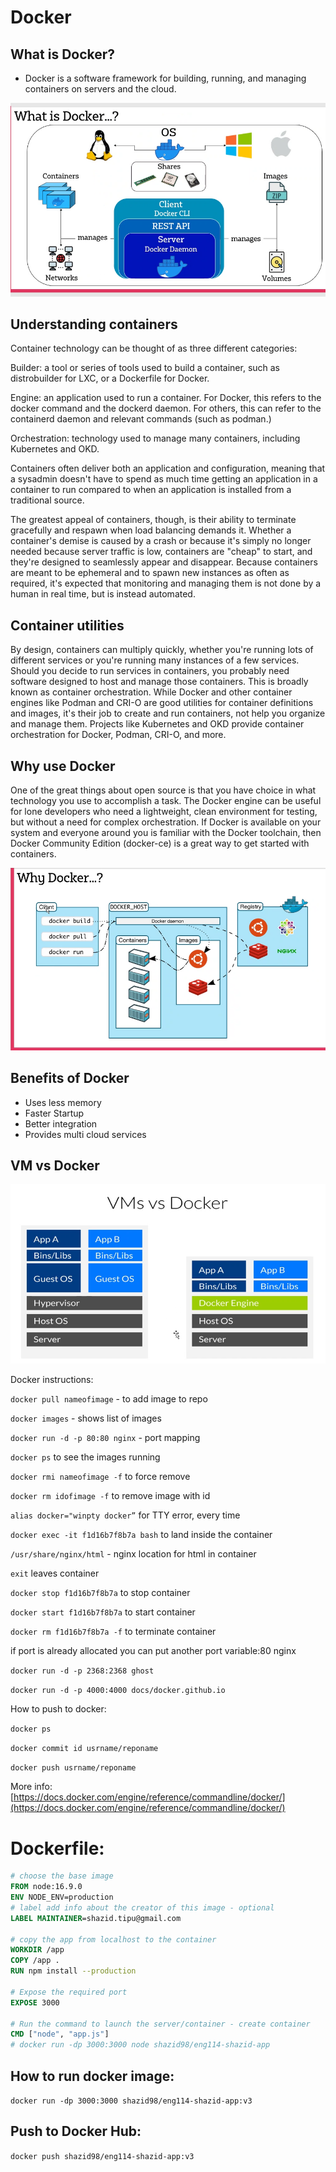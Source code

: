 # Docker

## What is Docker?
- Docker is a software framework for building, running, and managing containers on servers and the cloud. 

![](/images/what_is_docker.png)

## Understanding containers
Container technology can be thought of as three different categories:

Builder: a tool or series of tools used to build a container, such as distrobuilder for LXC, or a Dockerfile for Docker.

Engine: an application used to run a container. For Docker, this refers to the docker command and the dockerd daemon. For others, this can refer to the containerd daemon and relevant commands (such as podman.)

Orchestration: technology used to manage many containers, including Kubernetes and OKD.

Containers often deliver both an application and configuration, meaning that a sysadmin doesn't have to spend as much time getting an application in a container to run compared to when an application is installed from a traditional source.

The greatest appeal of containers, though, is their ability to terminate gracefully and respawn when load balancing demands it. Whether a container's demise is caused by a crash or because it's simply no longer needed because server traffic is low, containers are "cheap" to start, and they're designed to seamlessly appear and disappear. Because containers are meant to be ephemeral and to spawn new instances as often as required, it's expected that monitoring and managing them is not done by a human in real time, but is instead automated.

## Container utilities
By design, containers can multiply quickly, whether you're running lots of different services or you're running many instances of a few services. Should you decide to run services in containers, you probably need software designed to host and manage those containers. This is broadly known as container orchestration. While Docker and other container engines like Podman and CRI-O are good utilities for container definitions and images, it's their job to create and run containers, not help you organize and manage them. Projects like Kubernetes and OKD provide container orchestration for Docker, Podman, CRI-O, and more.

## Why use Docker
One of the great things about open source is that you have choice in what technology you use to accomplish a task. The Docker engine can be useful for lone developers who need a lightweight, clean environment for testing, but without a need for complex orchestration. If Docker is available on your system and everyone around you is familiar with the Docker toolchain, then Docker Community Edition (docker-ce) is a great way to get started with containers.

![](/images/why_docker.png)



## Benefits of Docker
- Uses less memory
- Faster Startup
- Better integration
- Provides multi cloud services


## VM vs Docker
![](/images/vm_vs_docker.png)


Docker instructions:

`docker pull nameofimage` - to add image to repo

`docker images` - shows list of images

`docker run -d -p 80:80 nginx` - port mapping

`docker ps` to see the images running

`docker rmi nameofimage -f` to force remove

`docker rm idofimage -f` to remove image with id

`alias docker="winpty docker”` for TTY error, every time

`docker exec -it f1d16b7f8b7a bash` to land inside the container

`/usr/share/nginx/html` - nginx location for html in container

`exit` leaves container

`docker stop f1d16b7f8b7a` to stop container

`docker start f1d16b7f8b7a` to start container

`docker rm f1d16b7f8b7a -f` to terminate container

if port is already allocated you can put another port variable:80 nginx

`docker run -d -p 2368:2368 ghost`

`docker run -d -p 4000:4000 docs/docker.github.io`

How to push to docker:

`docker ps`

`docker commit id usrname/reponame`

`docker push usrname/reponame`

More info:
[https://docs.docker.com/engine/reference/commandline/docker/](https://docs.docker.com/engine/reference/commandline/docker/)


# Dockerfile:

```Dockerfile to run app:
# choose the base image
FROM node:16.9.0
ENV NODE_ENV=production
# label add info about the creator of this image - optional
LABEL MAINTAINER=shazid.tipu@gmail.com

# copy the app from localhost to the container
WORKDIR /app
COPY /app .
RUN npm install --production

# Expose the required port
EXPOSE 3000

# Run the command to launch the server/container - create container
CMD ["node", "app.js"]
# docker run -dp 3000:3000 node shazid98/eng114-shazid-app 

```

## How to run docker image:
`docker run -dp 3000:3000 shazid98/eng114-shazid-app:v3`

## Push to Docker Hub:
`docker push shazid98/eng114-shazid-app:v3`